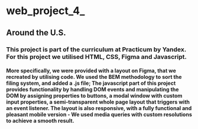 # web_project_4_

## Around the U.S.

### This project is part of the curriculum at Practicum by Yandex. For this project we utilised HTML, CSS, Figma and Javascript.

#### More specifically, we were provided with a layout on Figma, that we recreated by utilising code. We used the BEM methodology to sort the filing system, and added a .js file; The javascript part of this project provides functionality by handling DOM events and manipulating the DOM by assigning properties to buttons, a modal window with custom input properties, a semi-transparent whole page layout that triggers with an event listener. The layout is also responsive, with a fully functional and pleasant mobile version - We used media queries with custom resolutions to achieve a smooth result.
